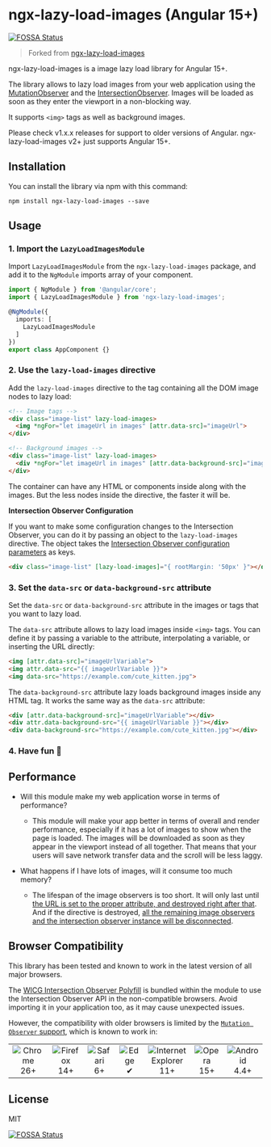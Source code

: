 # ngx-lazy-load-images (Angular 15+)
[![FOSSA Status](https://app.fossa.io/api/projects/git%2Bhttps%3A%2F%2Fgithub.com%2Fjesusbotella%2Fngx-lazy-load-images.svg?type=shield)](https://app.fossa.io/projects/git%2Bhttps%3A%2F%2Fgithub.com%2Fjesusbotella%2Fngx-lazy-load-images?ref=badge_shield)


>Forked from [ngx-lazy-load-images](https://www.npmjs.com/package/ngx-lazy-load-images)

ngx-lazy-load-images is a image lazy load library for Angular 15+.

The library allows to lazy load images from your web application using the [MutationObserver](https://developer.mozilla.org/en/docs/Web/API/MutationObserver) and the [IntersectionObserver](https://developer.mozilla.org/en/docs/Web/API/IntersectionObserver). Images will be loaded as soon as they enter the viewport in a non-blocking way.

It supports `<img>` tags as well as background images.

Please check v1.x.x releases for support to older versions of Angular. ngx-lazy-load-images v2+ just supports Angular 15+.

## Installation
You can install the library via npm with this command:
```
npm install ngx-lazy-load-images --save
```


## Usage

### 1. Import the `LazyLoadImagesModule`

Import `LazyLoadImagesModule` from the `ngx-lazy-load-images` package, and add it to the `NgModule` imports array of your component.

```typescript
import { NgModule } from '@angular/core';
import { LazyLoadImagesModule } from 'ngx-lazy-load-images';

@NgModule({
  imports: [
    LazyLoadImagesModule
  ]
})
export class AppComponent {}
```

### 2. Use the `lazy-load-images` directive

Add the `lazy-load-images` directive to the tag containing all the DOM image nodes to lazy load:

```html
<!-- Image tags -->
<div class="image-list" lazy-load-images>
  <img *ngFor="let imageUrl in images" [attr.data-src]="imageUrl">
</div>

<!-- Background images -->
<div class="image-list" lazy-load-images>
  <div *ngFor="let imageUrl in images" [attr.data-background-src]="imageUrl"></div>
</div>
```

The container can have any HTML or components inside along with the images. But the less nodes inside the directive, the faster it will be.

**Intersection Observer Configuration**

If you want to make some configuration changes to the Intersection Observer, you can do it by passing an object to the `lazy-load-images` directive. The object takes the [Intersection Observer configuration parameters](https://developer.mozilla.org/en-US/docs/Web/API/Intersection_Observer_API#Intersection_observer_options) as keys.

  ```html
  <div class="image-list" [lazy-load-images]="{ rootMargin: '50px' }"></div>
  ```

### 3. Set the `data-src` or `data-background-src` attribute

Set the `data-src` or `data-background-src` attribute in the images or tags that you want to lazy load.

The `data-src` attribute allows to lazy load images inside `<img>` tags. You can define it by passing a variable to the attribute, interpolating a variable, or inserting the URL directly:

```html
<img [attr.data-src]="imageUrlVariable">
<img attr.data-src="{{ imageUrlVariable }}">
<img data-src="https://example.com/cute_kitten.jpg">
```

The `data-background-src` attribute lazy loads background images inside any HTML tag. It works the same way as the `data-src` attribute:

```html
<div [attr.data-background-src]="imageUrlVariable"></div>
<div attr.data-background-src="{{ imageUrlVariable }}"></div>
<div data-background-src="https://example.com/cute_kitten.jpg"></div>
```

### 4. Have fun  🎉

## Performance

- Will this module make my web application worse in terms of performance?
  - This module will make your app better in terms of overall and render performance, especially if it has a lot of images to show when the page is loaded. The images will be downloaded as soon as they appear in the viewport instead of all together. That means that your users will save network transfer data and the scroll will be less laggy.

- What happens if I have lots of images, will it consume too much memory?
  - The lifespan of the image observers is too short. It will only last until [the URL is set to the proper attribute, and destroyed right after that](https://github.com/jesusbotella/ngx-lazy-load-images/blob/master/src/lib/src/ngx-lazy-load-images.directive.ts#L82). And if the directive is destroyed, [all the remaining image observers and the intersection observer instance will be disconnected](https://github.com/jesusbotella/ngx-lazy-load-images/blob/master/src/lib/src/ngx-lazy-load-images.directive.ts#L38).


## Browser Compatibility

This library has been tested and known to work in the latest version of all major browsers.

The [WICG Intersection Observer Polyfill](https://github.com/WICG/IntersectionObserver/tree/gh-pages/polyfill) is bundled within the module to use the Intersection Observer API in the non-compatible browsers. Avoid importing it in your application too, as it may cause unexpected issues.

However, the compatibility with older browsers is limited by the [`Mutation Observer` support](https://caniuse.com/#feat=mutationobserver), which is known to work in:

<table>
  <tr>
    <td align="center">
      <img src="https://raw.github.com/alrra/browser-logos/39.2.2/src/chrome/chrome_48x48.png" alt="Chrome"><br>
      26+
    </td>
    <td align="center">
      <img src="https://raw.github.com/alrra/browser-logos/39.2.2/src/firefox/firefox_48x48.png" alt="Firefox"><br>
      14+
    </td>
    <td align="center">
      <img src="https://raw.github.com/alrra/browser-logos/39.2.2/src/safari/safari_48x48.png" alt="Safari"><br>
      6+
    </td>
    <td align="center">
      <img src="https://raw.github.com/alrra/browser-logos/39.2.2/src/edge/edge_48x48.png" alt="Edge"><br>
      ✔
    </td>
    <td align="center">
      <img src="https://raw.github.com/alrra/browser-logos/39.2.2/src/archive/internet-explorer_7-8/internet-explorer_7-8_48x48.png" alt="Internet Explorer"><br>
    11+
    </td>
    <td align="center">
      <img src="https://raw.github.com/alrra/browser-logos/39.2.2/src/opera/opera_48x48.png" alt="Opera"><br>
      15+
    </td>
    <td align="center">
      <img src="https://raw.github.com/alrra/browser-logos/39.2.2/src/android/android_48x48.png" alt="Android"><br>
      4.4+
    </td>
  </tr>
</table>

## License

MIT


[![FOSSA Status](https://app.fossa.io/api/projects/git%2Bhttps%3A%2F%2Fgithub.com%2Fjesusbotella%2Fngx-lazy-load-images.svg?type=large)](https://app.fossa.io/projects/git%2Bhttps%3A%2F%2Fgithub.com%2Fjesusbotella%2Fngx-lazy-load-images?ref=badge_large)
